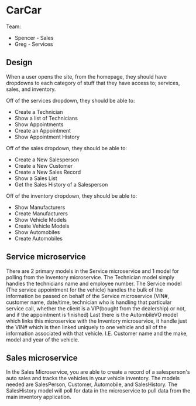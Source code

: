 # CarCar

Team:

* Spencer - Sales
* Greg - Services

## Design
When a user opens the site, from the homepage, they should have dropdowns to each category of stuff that they have access to; services, sales, and inventory.

Off of the services dropdown, they should be able to:

- Create a Technician
- Show a list of Technicians 
- Show Appointments
- Create an Appointment
- Show Appointment History

Off of the sales dropdown, they should be able to:

- Create a New Salesperson
- Create a New Customer
- Create a New Sales Record
- Show a Sales List
- Get the Sales History of a Salesperson

Off of the inventory dropdown, they should be able to:

- Show Manufacturers
- Create Manufacturers
- Show Vehicle Models
- Create Vehicle Models
- Show Automobiles
- Create Automobiles
## Service microservice

There are 2 primary models in the Service microservice and 1 model for polling from the Inventory microservice. The Technician model simply handles the technicians name and employee number. The Service model (The service appointment for the vehicle) handles the bulk of the information be passed on behalf of the Service microservice (VIN#, customer name, date/time, technician who is handling that particular service call, whether the client is a VIP(bought from the dealership) or not, and if the appointment is finished) Last there is the AutombileVO model which links this microservice with the Inventory microservice, it handle just the VIN# which is then linked uniquely to one vehicle and all of the information associated with that vehicle. I.E. Customer name and the make, model and year of the vehicle.
## Sales microservice

In the Sales Microservice, you are able to create a record of a salesperson's auto sales and tracks the vehicles in your vehicle inventory.  The models needed are SalesPerson, Customer, Automobile, and SalesHistory.  The SalesHistory model will poll for data in the microservice to pull data from the main inventory application.  
